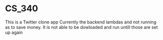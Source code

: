 # CS_340
This is a Twitter clone app
Currently the backend lambdas and not running as to save money.
It is not able to be dowloaded and run untill those are set up again
